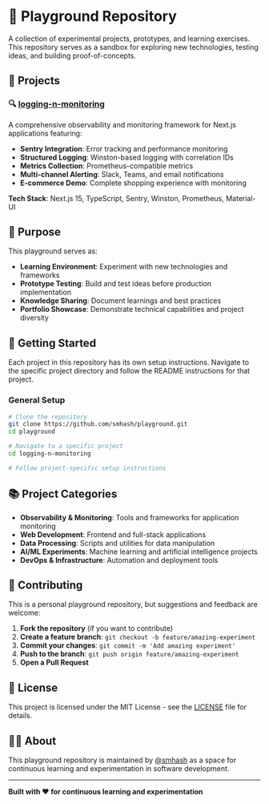 # 🚀 Playground Repository

A collection of experimental projects, prototypes, and learning exercises. This repository serves as a sandbox for exploring new technologies, testing ideas, and building proof-of-concepts.

## 📁 Projects

### 🔍 [logging-n-monitoring](./logging-n-monitoring/)
A comprehensive observability and monitoring framework for Next.js applications featuring:
- **Sentry Integration**: Error tracking and performance monitoring
- **Structured Logging**: Winston-based logging with correlation IDs
- **Metrics Collection**: Prometheus-compatible metrics
- **Multi-channel Alerting**: Slack, Teams, and email notifications
- **E-commerce Demo**: Complete shopping experience with monitoring

**Tech Stack**: Next.js 15, TypeScript, Sentry, Winston, Prometheus, Material-UI

## 🎯 Purpose

This playground serves as:
- **Learning Environment**: Experiment with new technologies and frameworks
- **Prototype Testing**: Build and test ideas before production implementation
- **Knowledge Sharing**: Document learnings and best practices
- **Portfolio Showcase**: Demonstrate technical capabilities and project diversity

## 🚀 Getting Started

Each project in this repository has its own setup instructions. Navigate to the specific project directory and follow the README instructions for that project.

### General Setup
```bash
# Clone the repository
git clone https://github.com/smhash/playground.git
cd playground

# Navigate to a specific project
cd logging-n-monitoring

# Follow project-specific setup instructions
```

## 📚 Project Categories

- **Observability & Monitoring**: Tools and frameworks for application monitoring
- **Web Development**: Frontend and full-stack applications
- **Data Processing**: Scripts and utilities for data manipulation
- **AI/ML Experiments**: Machine learning and artificial intelligence projects
- **DevOps & Infrastructure**: Automation and deployment tools

## 🤝 Contributing

This is a personal playground repository, but suggestions and feedback are welcome:

1. **Fork the repository** (if you want to contribute)
2. **Create a feature branch**: `git checkout -b feature/amazing-experiment`
3. **Commit your changes**: `git commit -m 'Add amazing experiment'`
4. **Push to the branch**: `git push origin feature/amazing-experiment`
5. **Open a Pull Request**

## 📄 License

This project is licensed under the MIT License - see the [LICENSE](LICENSE) file for details.

## 🧑‍💻 About

This playground repository is maintained by [@smhash](https://github.com/smhash) as a space for continuous learning and experimentation in software development.

---

**Built with ❤️ for continuous learning and experimentation**

